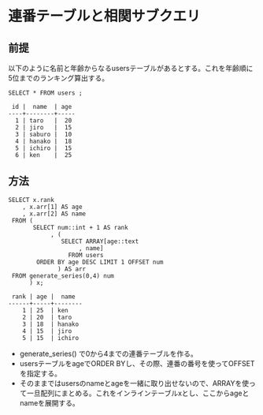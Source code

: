 ﻿# 連番テーブルと相関サブクエリ

## 前提

以下のように名前と年齢からなるusersテーブルがあるとする。これを年齢順に5位までのランキング算出する。

```clike
SELECT * FROM users ;
```

```clike
 id |  name  | age
----+--------+-----
  1 | taro   |  20
  2 | jiro   |  15
  3 | saburo |  10
  4 | hanako |  18
  5 | ichiro |  15
  6 | ken    |  25
```


## 方法

```clike
SELECT x.rank
    , x.arr[1] AS age
    , x.arr[2] AS name
 FROM (
       SELECT num::int + 1 AS rank
            , (
               SELECT ARRAY[age::text
                    , name]
                 FROM users
        ORDER BY age DESC LIMIT 1 OFFSET num
              ) AS arr
 FROM generate_series(0,4) num
      ) x;
```

```clike
 rank | age |  name
------+-----+--------
    1 | 25  | ken
    2 | 20  | taro
    3 | 18  | hanako
    4 | 15  | jiro
    5 | 15  | ichiro
```

- generate_series() で0から4までの連番テーブルを作る。
- usersテーブルをageでORDER BYし、その際、連番の番号を使ってOFFSETを指定する。
- そのままではusersのnameとageを一緒に取り出せないので、ARRAYを使って一旦配列にまとめる。これをインラインテーブルxとし、ここからageとnameを展開する。
